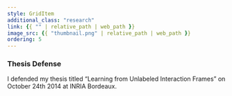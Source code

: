 ```yaml
---
style: GridItem
additional_class: "research"
link: {{ "" | relative_path | web_path }}
image_src: {{ "thumbnail.png" | relative_path | web_path }}
ordering: 5
---
```



### Thesis Defense

I defended my thesis titled “Learning from Unlabeled Interaction Frames” on October 24th 2014 at INRIA Bordeaux.
